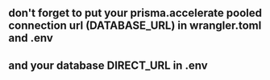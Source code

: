 ## don't forget to put your prisma.accelerate pooled connection url (DATABASE_URL) in wrangler.toml and .env
## and your database DIRECT_URL in .env
